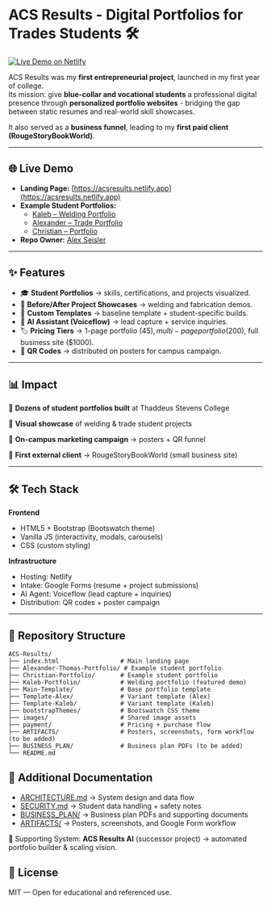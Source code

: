 # ACS Results - Digital Portfolios for Trades Students 🛠️  

[![Live Demo on Netlify](https://img.shields.io/badge/Live-Demo-green?logo=netlify)](https://acsresults.netlify.app)  

ACS Results was my **first entrepreneurial project**, launched in my first year of college.  
Its mission: give **blue-collar and vocational students** a professional digital presence through **personalized portfolio websites** - bridging the gap between static resumes and real-world skill showcases.  

It also served as a **business funnel**, leading to my **first paid client (RougeStoryBookWorld)**.  

---

## 🌐 Live Demo  

- **Landing Page:** [https://acsresults.netlify.app](https://acsresults.netlify.app)  
- **Example Student Portfolios:**  
  - [Kaleb – Welding Portfolio](./Kaleb-Portfolio/)  
  - [Alexander – Trade Portfolio](./Alexander-Thomas-Portfolio/)  
  - [Christian – Portfolio](./Christian-Portfolio/)  
- **Repo Owner:** [Alex Seisler](https://github.com/AlexSeisler)  

---

## ✨ Features  

- 🎓 **Student Portfolios** → skills, certifications, and projects visualized.  
- 📸 **Before/After Project Showcases** → welding and fabrication demos.  
- 🎨 **Custom Templates** → baseline template + student-specific builds.  
- 💬 **AI Assistant (Voiceflow)** → lead capture + service inquiries.  
- 🏷️ **Pricing Tiers** → 1-page portfolio ($45), multi-page portfolio ($200), full business site ($1000).   
- 📱 **QR Codes** → distributed on posters for campus campaign.  

---

## 📊 Impact  

👥 **Dozens of student portfolios built** at Thaddeus Stevens College  

📸 **Visual showcase** of welding & trade student projects  

🎯 **On-campus marketing campaign** → posters + QR funnel  

💼 **First external client** → RougeStoryBookWorld (small business site)  


---

## 🛠 Tech Stack  

**Frontend**  
- HTML5 + Bootstrap (Bootswatch theme)  
- Vanilla JS (interactivity, modals, carousels)  
- CSS (custom styling)  

**Infrastructure**  
- Hosting: Netlify  
- Intake: Google Forms (resume + project submissions)  
- AI Agent: Voiceflow (lead capture + inquiries)  
- Distribution: QR codes + poster campaign  

---

## 📂 Repository Structure  

```text
ACS-Results/
├── index.html                 # Main landing page
├── Alexander-Thomas-Portfolio/ # Example student portfolio
├── Christian-Portfolio/       # Example student portfolio
├── Kaleb-Portfolio/           # Welding portfolio (featured demo)
├── Main-Template/             # Base portfolio template
├── Template-Alex/             # Variant template (Alex)
├── Template-Kaleb/            # Variant template (Kaleb)
├── bootstrapThemes/           # Bootswatch CSS theme
├── images/                    # Shared image assets
├── payment/                   # Pricing + purchase flow
├── ARTIFACTS/                 # Posters, screenshots, form workflow (to be added)
├── BUSINESS_PLAN/             # Business plan PDFs (to be added)
└── README.md
```

## 📖 Additional Documentation  

- [ARCHITECTURE.md](./ARCHITECTURE.md) → System design and data flow  
- [SECURITY.md](./SECURITY.md) → Student data handling + safety notes  
- [BUSINESS_PLAN/](./BUSINESS_PLAN/) → Business plan PDFs and supporting documents  
- [ARTIFACTS/](./ARTIFACTS/) → Posters, screenshots, and Google Form workflow  

📌 Supporting System: **ACS Results AI** (successor project) → automated portfolio builder & scaling vision.

## 📄 License
MIT — Open for educational and referenced use.
